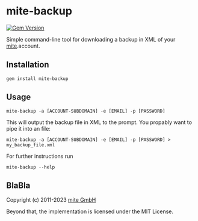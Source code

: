 mite-backup
===========

[![Gem Version](https://badge.fury.io/rb/mite-backup.svg)](http://badge.fury.io/rb/mite-backup)

Simple command-line tool for downloading a backup in XML of your [mite](http://mite.de/en).account.

## Installation

    gem install mite-backup

## Usage

    mite-backup -a [ACCOUNT-SUBDOMAIN] -e [EMAIL] -p [PASSWORD]

This will output the backup file in XML to the prompt. You propably want to pipe it into an file:

    mite-backup -a [ACCOUNT-SUBDOMAIN] -e [EMAIL] -p [PASSWORD] > my_backup_file.xml

For further instructions run

    mite-backup --help

## BlaBla

Copyright (c) 2011-2023 [mite GmbH](https://mite.de/en/)

Beyond that, the implementation is licensed under the MIT License.
